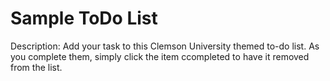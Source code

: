 # Sample ToDo List

Description:
Add your task to this Clemson University themed to-do list. As you complete them, simply click the item ccompleted to have it removed from the list.
